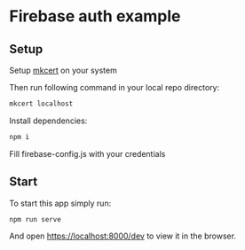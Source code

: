 # Firebase auth example

## Setup

Setup [mkcert](https://github.com/FiloSottile/mkcert) on your system

Then run following command in your local repo directory:

```bash
mkcert localhost
```

Install dependencies:

```bash
npm i
```

Fill firebase-config.js with your credentials

## Start

To start this app simply run:
```bash
npm run serve
```

And open <https://localhost:8000/dev> to view it in the browser.
